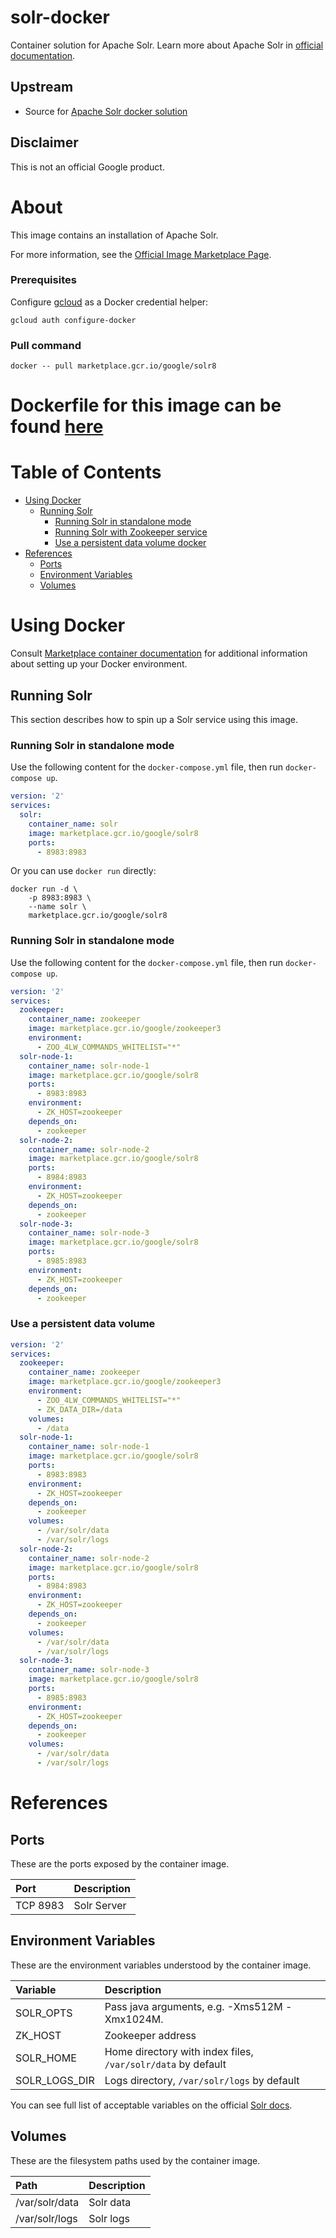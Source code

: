 # solr-docker

Container solution for Apache Solr.
Learn more about Apache Solr in [official documentation](https://lucene.apache.org/solr/).

## Upstream

- Source for [Apache Solr docker solution](https://github.com/docker-solr/docker-solr/)

## Disclaimer

This is not an official Google product.

# <a name="about"></a>About

This image contains an installation of Apache Solr.

For more information, see the
[Official Image Marketplace Page](https://console.cloud.google.com/marketplace/details/google/solr).

### Prerequisites

Configure [gcloud](https://cloud.google.com/sdk/gcloud/) as a Docker credential helper:

```shell
gcloud auth configure-docker
```
### Pull command

```shell
docker -- pull marketplace.gcr.io/google/solr8
```
Dockerfile for this image can be found [here](https://github.com/GoogleCloudPlatform/click-to-deploy/tree/master/docker/solr/8/debian10/8.11/)
=======

# <a name="table-of-contents"></a>Table of Contents
* [Using Docker](#using-docker)
  * [Running Solr](#running-solr-docker)
    * [Running Solr in standalone mode](#Runnung-Solr-in-standalone-mode)
    * [Running Solr with Zookeeper service](#Runnung-Solr-with-Zookeeper-service)
    * [Use a persistent data volume docker](#Use-a-persistent-data-volume)
* [References](#references)
  * [Ports](#references-ports)
  * [Environment Variables](#references-environment-variables)
  * [Volumes](#references-volumes)

# <a name="using-docker"></a>Using Docker

Consult [Marketplace container documentation](https://cloud.google.com/marketplace/docs/container-images)
for additional information about setting up your Docker environment.

## <a name="running-solr-docker"></a>Running Solr

This section describes how to spin up a Solr service using this image.


### <a name="Runnung-Solr-in-standalone-mode"></a>Running Solr in standalone mode

Use the following content for the `docker-compose.yml` file, then run `docker-compose up`.

```yaml
version: '2'
services:
  solr:
    container_name: solr
    image: marketplace.gcr.io/google/solr8
    ports:
      - 8983:8983
```

Or you can use `docker run` directly:

```shell
docker run -d \
    -p 8983:8983 \
    --name solr \
    marketplace.gcr.io/google/solr8
```

### <a name="Runnung-Solr-in-standalone-mode"></a>Running Solr in standalone mode

Use the following content for the `docker-compose.yml` file, then run `docker-compose up`.

```yaml
version: '2'
services:
  zookeeper:
    container_name: zookeeper
    image: marketplace.gcr.io/google/zookeeper3
    environment:
      - ZOO_4LW_COMMANDS_WHITELIST="*"
  solr-node-1:
    container_name: solr-node-1
    image: marketplace.gcr.io/google/solr8
    ports:
      - 8983:8983
    environment:
      - ZK_HOST=zookeeper
    depends_on:
      - zookeeper
  solr-node-2:
    container_name: solr-node-2
    image: marketplace.gcr.io/google/solr8
    ports:
      - 8984:8983
    environment:
      - ZK_HOST=zookeeper
    depends_on:
      - zookeeper
  solr-node-3:
    container_name: solr-node-3
    image: marketplace.gcr.io/google/solr8
    ports:
      - 8985:8983
    environment:
      - ZK_HOST=zookeeper
    depends_on:
      - zookeeper
```

### <a name="use-a-persistent-data-volume-docker"></a>Use a persistent data volume

```yaml
version: '2'
services:
  zookeeper:
    container_name: zookeeper
    image: marketplace.gcr.io/google/zookeeper3
    environment:
      - ZOO_4LW_COMMANDS_WHITELIST="*"
      - ZK_DATA_DIR=/data
    volumes:
      - /data
  solr-node-1:
    container_name: solr-node-1
    image: marketplace.gcr.io/google/solr8
    ports:
      - 8983:8983
    environment:
      - ZK_HOST=zookeeper
    depends_on:
      - zookeeper
    volumes:
      - /var/solr/data
      - /var/solr/logs
  solr-node-2:
    container_name: solr-node-2
    image: marketplace.gcr.io/google/solr8
    ports:
      - 8984:8983
    environment:
      - ZK_HOST=zookeeper
    depends_on:
      - zookeeper
    volumes:
      - /var/solr/data
      - /var/solr/logs
  solr-node-3:
    container_name: solr-node-3
    image: marketplace.gcr.io/google/solr8
    ports:
      - 8985:8983
    environment:
      - ZK_HOST=zookeeper
    depends_on:
      - zookeeper
    volumes:
      - /var/solr/data
      - /var/solr/logs
```

# <a name="references"></a>References

## <a name="references-ports"></a>Ports

These are the ports exposed by the container image.

| **Port** | **Description** |
| :------- | :-------------- |
| TCP 8983 | Solr Server     |

## <a name="references-environment-variables"></a>Environment Variables

These are the environment variables understood by the container image.

| **Variable**  | **Description**                                              |
| :------------ | :----------------------------------------------------------- |
| SOLR_OPTS     | Pass java arguments, e.g. -Xms512M -Xmx1024M.                |
| ZK_HOST       | Zookeeper address                                            |
| SOLR_HOME     | Home directory with index files, `/var/solr/data` by default |
| SOLR_LOGS_DIR | Logs directory, `/var/solr/logs` by default                  |

You can see full list of acceptable variables on the official [Solr docs](https://solr.apache.org/guide/8_11/taking-solr-to-production.html). 

## <a name="references-volumes"></a>Volumes

These are the filesystem paths used by the container image.

| **Path**       | **Description** |
| :------------- | :-------------- |
| /var/solr/data | Solr data       |
| /var/solr/logs | Solr logs       |

